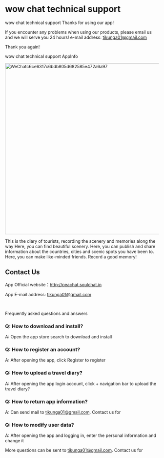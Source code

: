 # wow chat technical support


wow chat technical support
Thanks for using our app!


If you encounter any problems when using our products, please email us and we will serve you 24 hours!
e-mail address: tikunga01@gmail.com


Thank you again!


wow chat technical support
AppInfo


<img width="558" alt="WeChatc6ce6317c6bdb805d682585e472a6a97" src="https://user-images.githubusercontent.com/36095568/168554910-d5cd2b3f-1e2d-4e74-bbfc-cf90e75a7600.png">


This is the diary of tourists, recording the scenery and memories along the way
Here, you can find beautiful scenery.
Here, you can publish and share information about the countries, cities and scenic spots you have been to.
Here, you can make like-minded friends.
Record a good memory!

## Contact Us

App Official website：http://peachat.soulchat.in

App E-mail address: tikunga01@gmail.com

 

Frequently asked questions and answers
### Q: How to download and install?

A: Open the app store search to download and install

### Q: How to register an account?

A: After opening the app, click Register to register

### Q: How to upload a travel diary?

A: After opening the app login account, click + navigation bar to upload the travel diary?

### Q: How to return app information?

A: Can send mail to tikunga01@gmail.com. Contact us for

### Q: How to modify user data?

A: After opening the app and logging in, enter the personal information and change it

More questions can be sent to tikunga01@gmail.com. Contact us for
